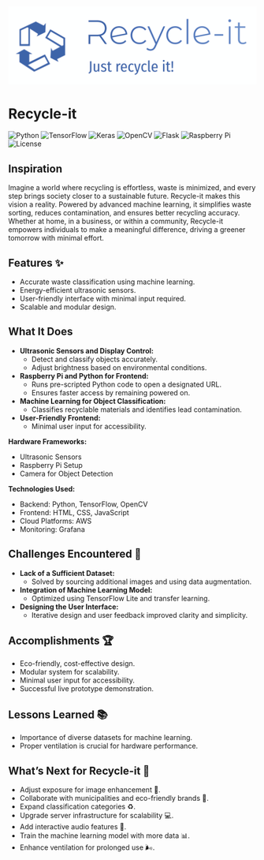 ![Recycle-it Banner](https://github.com/matveho/recycle-it/blob/main/frontend/public/assets/Banner.png)
# Recycle-it
![Python](https://img.shields.io/badge/Python-3.8%2B-blue)
![TensorFlow](https://img.shields.io/badge/TensorFlow-2.0%2B-orange)
![Keras](https://img.shields.io/badge/Keras-2.6%2B-red)
![OpenCV](https://img.shields.io/badge/OpenCV-4.5%2B-green)
![Flask](https://img.shields.io/badge/Flask-2.0%2B-yellow)
![Raspberry Pi](https://img.shields.io/badge/Raspberry%20Pi-4B-red)
![License](https://img.shields.io/badge/license-MIT-blue)

## Inspiration
Imagine a world where recycling is effortless, waste is minimized, and every step brings society closer to a sustainable future. Recycle-it makes this vision a reality. Powered by advanced machine learning, it simplifies waste sorting, reduces contamination, and ensures better recycling accuracy. Whether at home, in a business, or within a community, Recycle-it empowers individuals to make a meaningful difference, driving a greener tomorrow with minimal effort.

## Features ✨
- Accurate waste classification using machine learning.
- Energy-efficient ultrasonic sensors.
- User-friendly interface with minimal input required.
- Scalable and modular design.

## What It Does
- **Ultrasonic Sensors and Display Control:**
  - Detect and classify objects accurately.
  - Adjust brightness based on environmental conditions.
- **Raspberry Pi and Python for Frontend:**
  - Runs pre-scripted Python code to open a designated URL.
  - Ensures faster access by remaining powered on.
- **Machine Learning for Object Classification:**
  - Classifies recyclable materials and identifies lead contamination.
- **User-Friendly Frontend:**
  - Minimal user input for accessibility.

**Hardware Frameworks:**
- Ultrasonic Sensors
- Raspberry Pi Setup
- Camera for Object Detection

**Technologies Used:**
- Backend: Python, TensorFlow, OpenCV
- Frontend: HTML, CSS, JavaScript
- Cloud Platforms: AWS
- Monitoring: Grafana

## Challenges Encountered 🚧
- **Lack of a Sufficient Dataset:**
  - Solved by sourcing additional images and using data augmentation.
- **Integration of Machine Learning Model:**
  - Optimized using TensorFlow Lite and transfer learning.
- **Designing the User Interface:**
  - Iterative design and user feedback improved clarity and simplicity.

## Accomplishments 🏆
- Eco-friendly, cost-effective design.
- Modular system for scalability.
- Minimal user input for accessibility.
- Successful live prototype demonstration.

## Lessons Learned 📚
- Importance of diverse datasets for machine learning.
- Proper ventilation is crucial for hardware performance.

## What’s Next for Recycle-it 🚀
- Adjust exposure for image enhancement 📸.
- Collaborate with municipalities and eco-friendly brands 🤝.
- Expand classification categories ♻️.
- Upgrade server infrastructure for scalability 💻.
- Add interactive audio features 🎤.
- Train the machine learning model with more data 📊.
- Enhance ventilation for prolonged use 🌬️.